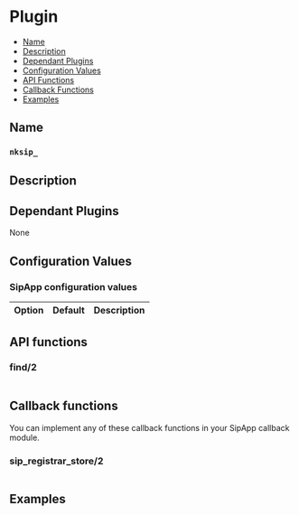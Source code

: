 # Plugin

* [Name](#name)
* [Description](#description)
* [Dependant Plugins](#dependant-plugins)
* [Configuration Values](#configuration-values)
* [API Functions](#api-functions)
* [Callback Functions](#callback-functions)
* [Examples](#examples)


## Name
### `nksip_`


## Description



## Dependant Plugins

None


## Configuration Values

### SipApp configuration values

Option|Default|Description
---|---|---


## API functions

### find/2

```erlang
```



## Callback functions

You can implement any of these callback functions in your SipApp callback module.

### sip_registrar_store/2

```erlang
```

## Examples

